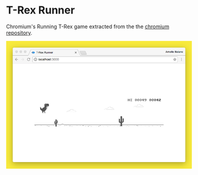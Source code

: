 # T-Rex Runner

Chromium's Running T-Rex game extracted from the the [chromium repository][chromium-repo].


![screenshot](screenshot.png)


[chromium-repo]: https://chromium.googlesource.com/chromium/src/+/master/components/neterror/resources/
